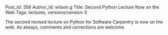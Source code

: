 Post_Id: 356
Author_Id: wilson.g
Title: Second Python Lecture Now on the Web
Tags: lectures, versions/version-3

<p>The second revised lecture on Python for Software Carpentry is now on the web.  As always, comments and corrections are welcome.</p>
